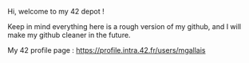 Hi, welcome to my 42 depot !

Keep in mind everything here is a rough version of my github,
and I will make my github cleaner in the future.


My 42 profile page : https://profile.intra.42.fr/users/mgallais
